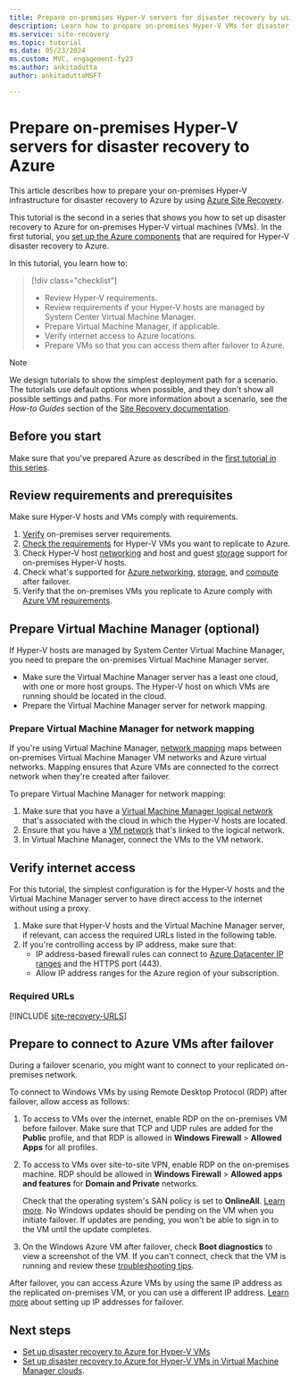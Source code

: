 ```yaml
---
title: Prepare on-premises Hyper-V servers for disaster recovery by using Azure Site Recovery
description: Learn how to prepare on-premises Hyper-V VMs for disaster recovery to Azure by using Azure Site Recovery.
ms.service: site-recovery
ms.topic: tutorial
ms.date: 05/23/2024
ms.custom: MVC, engagement-fy23
ms.author: ankitadutta
author: ankitaduttaMSFT

---
```


# Prepare on-premises Hyper-V servers for disaster recovery to Azure

This article describes how to prepare your on-premises Hyper-V infrastructure for disaster recovery to Azure by using [Azure Site Recovery](site-recovery-overview.md).

This tutorial is the second in a series that shows you how to set up disaster recovery to Azure for on-premises Hyper-V virtual machines (VMs). In the first tutorial, you [set up the Azure components](tutorial-prepare-azure.md) that are required for Hyper-V disaster recovery to Azure.

In this tutorial, you learn how to:

> [!div class="checklist"]
> - Review Hyper-V requirements.
> - Review requirements if your Hyper-V hosts are managed by System Center Virtual Machine Manager.
> - Prepare Virtual Machine Manager, if applicable.
> - Verify internet access to Azure locations.
> - Prepare VMs so that you can access them after failover to Azure.

> [!NOTE]
> We design tutorials to show the simplest deployment path for a scenario. The tutorials use default options when possible, and they don't show all possible settings and paths. For more information about a scenario, see the *How-to Guides* section of the [Site Recovery documentation](./index.yml).

## Before you start

Make sure that you've prepared Azure as described in the [first tutorial in this series](tutorial-prepare-azure.md).

## Review requirements and prerequisites

Make sure Hyper-V hosts and VMs comply with requirements.

1. [Verify](hyper-v-azure-support-matrix.md#on-premises-servers) on-premises server requirements.
1. [Check the requirements](hyper-v-azure-support-matrix.md#replicated-vms) for Hyper-V VMs you want to replicate to Azure.
1. Check Hyper-V host [networking](hyper-v-azure-support-matrix.md#hyper-v-network-configuration) and host and guest [storage](hyper-v-azure-support-matrix.md#hyper-v-host-storage) support for on-premises Hyper-V hosts.
1. Check what's supported for [Azure networking](hyper-v-azure-support-matrix.md#azure-vm-network-configuration-after-failover), [storage](hyper-v-azure-support-matrix.md#azure-storage), and [compute](hyper-v-azure-support-matrix.md#azure-compute-features) after failover.
1. Verify that the on-premises VMs you replicate to Azure comply with [Azure VM requirements](hyper-v-azure-support-matrix.md#azure-vm-requirements).

## Prepare Virtual Machine Manager (optional)

If Hyper-V hosts are managed by System Center Virtual Machine Manager, you need to prepare the on-premises Virtual Machine Manager server.

- Make sure the Virtual Machine Manager server has a least one cloud, with one or more host groups. The Hyper-V host on which VMs are running should be located in the cloud.
- Prepare the Virtual Machine Manager server for network mapping.

### Prepare Virtual Machine Manager for network mapping

If you're using Virtual Machine Manager, [network mapping](./hyper-v-vmm-network-mapping.md) maps between on-premises Virtual Machine Manager VM networks and Azure virtual networks. Mapping ensures that Azure VMs are connected to the correct network when they're created after failover.

To prepare Virtual Machine Manager for network mapping:

1. Make sure that you have a [Virtual Machine Manager logical network](/system-center/vmm/network-logical) that's associated with the cloud in which the Hyper-V hosts are located.
1. Ensure that you have a [VM network](/system-center/vmm/network-virtual) that's linked to the logical network.
1. In Virtual Machine Manager, connect the VMs to the VM network.

## Verify internet access

For this tutorial, the simplest configuration is for the Hyper-V hosts and the Virtual Machine Manager server to have direct access to the internet without using a proxy.

1. Make sure that Hyper-V hosts and the Virtual Machine Manager server, if relevant, can access the required URLs listed in the following table.
1. If you're controlling access by IP address, make sure that:
    - IP address-based firewall rules can connect to [Azure Datacenter IP ranges](https://www.microsoft.com/download/confirmation.aspx?id=41653) and the HTTPS port (443).
    - Allow IP address ranges for the Azure region of your subscription.

### Required URLs

[!INCLUDE [site-recovery-URLS](../../includes/site-recovery-URLS.md)]

## Prepare to connect to Azure VMs after failover

During a failover scenario, you might want to connect to your replicated on-premises network.

To connect to Windows VMs by using Remote Desktop Protocol (RDP) after failover, allow access as follows:

1. To access to VMs over the internet, enable RDP on the on-premises VM before failover. Make sure that TCP and UDP rules are added for the **Public** profile, and that RDP is allowed in **Windows  Firewall** > **Allowed Apps** for all profiles.
1. To access to VMs over site-to-site VPN, enable RDP on the on-premises machine. RDP should be allowed in **Windows Firewall** > **Allowed apps and features** for **Domain and Private** networks.

   Check that the operating system's SAN policy is set to **OnlineAll**. [Learn more](https://support.microsoft.com/kb/3031135). No Windows updates should be pending on the VM when you initiate failover. If updates are pending, you won't be able to sign in to the VM until the update completes.
1. On the Windows Azure VM after failover, check **Boot diagnostics** to view a screenshot of the VM. If you can't connect, check that the VM is running and review these [troubleshooting tips](https://social.technet.microsoft.com/wiki/contents/articles/31666.troubleshooting-remote-desktop-connection-after-failover-using-asr.aspx).

After failover, you can access Azure VMs by using the same IP address as the replicated on-premises VM, or you can use a different IP address. [Learn more](concepts-on-premises-to-azure-networking.md) about setting up IP addresses for failover.

## Next steps

- [Set up disaster recovery to Azure for Hyper-V VMs](./hyper-v-azure-tutorial.md)
- [Set up disaster recovery to Azure for Hyper-V VMs in Virtual Machine Manager clouds](./hyper-v-vmm-azure-tutorial.md).
